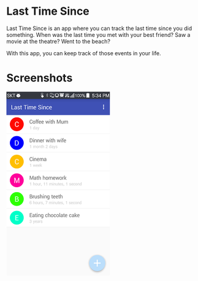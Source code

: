 # Last Time Since

Last Time Since is an app where you can track the last time since you did something.
When was the last time you met with your best friend?
Saw a movie at the theatre?
Went to the beach?

With this app, you can keep track of those events in your life.

# Screenshots
![alt text](https://github.com/dyrwi/Last-Time-Since/blob/InitialCommit/screenshots/resized/main_menu.png "Main Menu")

